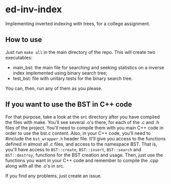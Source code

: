 # ed-inv-index
Implementing inverted indexing with trees, for a college assignment.

## How to use

Just run `make all` in the main directory of the repo. This will create two executables: 
- main_bst: the main file for searching and seeking statistics on a inverse index implemented using binary search tree;
- test_bst: file with unitary tests for the binary search tree.

You can, then, run any of them as you please.

## If you want to use the BST in C++ code
For that purpose, take a look at the src directory after you have compiled the files with make.
You'll see several .o's there, for each of the .c and .h files of the project. You'll need to compile them with you main C++ code in order to use the bst.c content.
Also, in your C++ code, you'll need to #include the `bst_wrapper.h` header file. It'll give you access to the functions defined in almost all .c files, and access to the namespace BST.
That is, you'll have access to `BST::create`, `BST::insert`, `BST::search` and `BST::destroy`, functions for the BST creation and usage.
Then, just use the functions you want in your C++ code and remember to compile the .cpp along with all the .o's in src.

If you find any problems, just create an issue.
